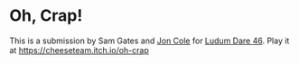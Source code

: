 # Oh, Crap!
This is a submission by Sam Gates and [Jon Cole](https://github.com/colejd) for [Ludum Dare 46](https://ldjam.com/events/ludum-dare/46/oh-crap). Play it at https://cheeseteam.itch.io/oh-crap
